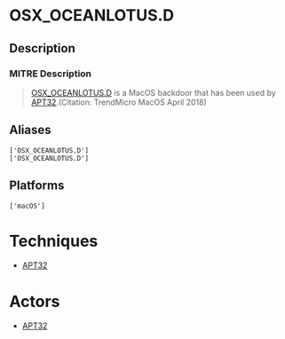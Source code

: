 
# OSX_OCEANLOTUS.D

## Description

### MITRE Description

> [OSX_OCEANLOTUS.D](https://attack.mitre.org/software/S0352) is a MacOS backdoor that has been used by [APT32](https://attack.mitre.org/groups/G0050).(Citation: TrendMicro MacOS April 2018)

## Aliases

```
['OSX_OCEANLOTUS.D']
['OSX_OCEANLOTUS.D']
```

## Platforms

```
['macOS']
```

# Techniques


* [APT32](../techniques/APT32.md)


# Actors


* [APT32](../actors/APT32.md)

